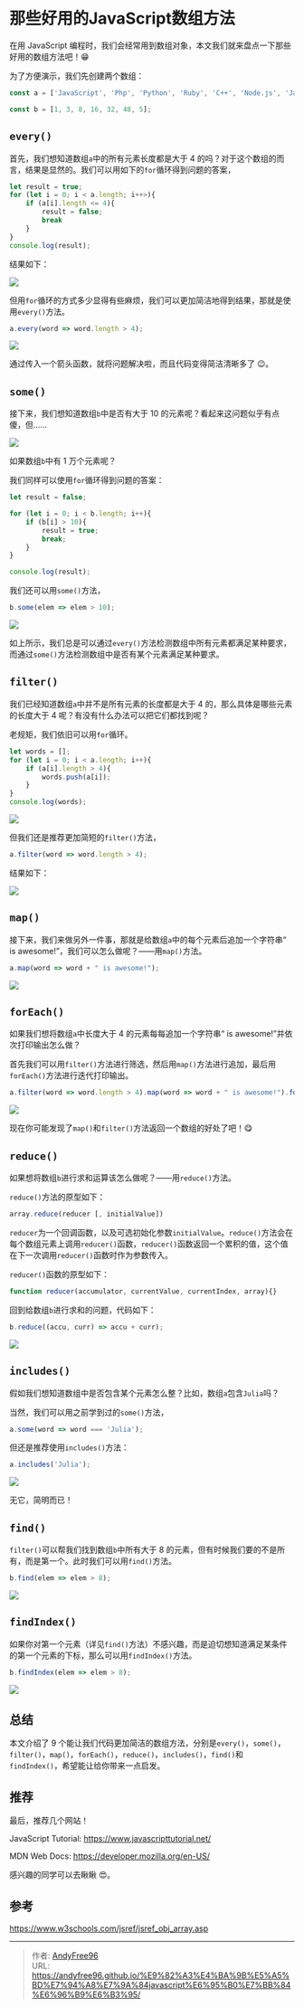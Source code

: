 # 那些好用的JavaScript数组方法


在用 JavaScript 编程时，我们会经常用到数组对象，本文我们就来盘点一下那些好用的数组方法吧！😁

<!--more-->

为了方便演示，我们先创建两个数组：

```JavaScript
const a = ['JavaScript', 'Php', 'Python', 'Ruby', 'C++', 'Node.js', 'Java', 'C++'];

const b = [1, 3, 8, 16, 32, 48, 5];
```

## `every()`

首先，我们想知道数组`a`中的所有元素长度都是大于 4 的吗？对于这个数组的而言，结果是显然的。我们可以用如下的`for`循环得到问题的答案，

```JavaScript
let result = true;
for (let i = 0; i < a.length; i++>){
    if (a[i].length <= 4){
        result = false;
        break
    }
}
console.log(result);
```

结果如下：

![](/images/202402/4/1.png)

但用`for`循环的方式多少显得有些麻烦，我们可以更加简洁地得到结果，那就是使用`every()`方法。

```JavaScript
a.every(word => word.length > 4);
```

![](/images/202402/4/2.png)

通过传入一个箭头函数，就将问题解决啦，而且代码变得简洁清晰多了 😉。

## `some()`

接下来，我们想知道数组`b`中是否有大于 10 的元素呢？看起来这问题似乎有点傻，但......

![](/images/202402/4/3.png)

如果数组`b`中有 1 万个元素呢？

我们同样可以使用`for`循环得到问题的答案：

```JavaScript
let result = false;

for (let i = 0; i < b.length; i++){
    if (b[i] > 10){
        result = true;
        break;
    }
}

console.log(result);
```

我们还可以用`some()`方法，

```JavaScript
b.some(elem => elem > 10);
```

![](/images/202402/4/4.png)

如上所示，我们总是可以通过`every()`方法检测数组中所有元素都满足某种要求，而通过`some()`方法检测数组中是否有某个元素满足某种要求。

## `filter()`

我们已经知道数组`a`中并不是所有元素的长度都是大于 4 的，那么具体是哪些元素的长度大于 4 呢？有没有什么办法可以把它们都找到呢？

老规矩，我们依旧可以用`for`循环。

```JavaScript
let words = [];
for (let i = 0; i < a.length; i++){
    if (a[i].length > 4){
        words.push(a[i]);
    }
}
console.log(words);
```

![](/images/202402/4/5.png)

但我们还是推荐更加简短的`filter()`方法，

```JavaScript
a.filter(word => word.length > 4);
```

结果如下：

![](/images/202402/4/6.png)

## `map()`

接下来，我们来做另外一件事，那就是给数组`a`中的每个元素后追加一个字符串“ is awesome!”，我们可以怎么做呢？——用`map()`方法。

```JavaScript
a.map(word => word + " is awesome!");
```

![](/images/202402/4/7.png)

## `forEach()`

如果我们想将数组`a`中长度大于 4 的元素每每追加一个字符串“ is awesome!”并依次打印输出怎么做？

首先我们可以用`filter()`方法进行筛选，然后用`map()`方法进行追加，最后用`forEach()`方法进行迭代打印输出。

```JavaScript
a.filter(word => word.length > 4).map(word => word + " is awesome!").forEach(word => console.log(word));
```

![](/images/202402/4/8.png)

现在你可能发现了`map()`和`filter()`方法返回一个数组的好处了吧！😋

## `reduce()`

如果想将数组`b`进行求和运算该怎么做呢？——用`reduce()`方法。

`reduce()`方法的原型如下：

```JavaScript
array.reduce(reducer [, initialValue])
```

`reducer`为一个回调函数，以及可选初始化参数`initialValue`。`reduce()`方法会在每个数组元素上调用`reducer()`函数，`reducer()`函数返回一个累积的值，这个值在下一次调用`reducer()`函数时作为参数传入。

`reducer()`函数的原型如下：

```JavaScript
function reducer(accumulator, currentValue, currentIndex, array){}
```

回到给数组`b`进行求和的问题，代码如下：

```JavaScript
b.reduce((accu, curr) => accu + curr);
```

![](/images/202402/4/9.png)

## `includes()`

假如我们想知道数组中是否包含某个元素怎么整？比如，数组`a`包含`Julia`吗？

当然，我们可以用之前学到过的`some()`方法，

```JavaScript
a.some(word => word === 'Julia');
```

但还是推荐使用`includes()`方法：

```JavaScript
a.includes('Julia');
```

![](/images/202402/4/10.png)

无它，简明而已！

## `find()`

`filter()`可以帮我们找到数组`b`中所有大于 8 的元素，但有时候我们要的不是所有，而是第一个。此时我们可以用`find()`方法。

```JavaScript
b.find(elem => elem > 8);
```

![](/images/202402/4/11.png)

## `findIndex()`

如果你对第一个元素（详见`find()`方法）不感兴趣，而是迫切想知道满足某条件的第一个元素的下标，那么可以用`findIndex()`方法。

```JavaScript
b.findIndex(elem => elem > 8);
```

![](/images/202402/4/12.png)

## 总结

本文介绍了 9 个能让我们代码更加简洁的数组方法，分别是`every()`，`some()`，`filter()`，`map()`，`forEach()`，`reduce()`，`includes()`，`find()`和`findIndex()`，希望能让给你带来一点启发。

## 推荐

最后，推荐几个网站！

JavaScript Tutorial: https://www.javascripttutorial.net/

MDN Web Docs: https://developer.mozilla.org/en-US/

感兴趣的同学可以去瞅瞅 😍。

## 参考

https://www.w3schools.com/jsref/jsref_obj_array.asp


---

> 作者: [AndyFree96](https://andyfree96.github.io/)  
> URL: https://andyfree96.github.io/%E9%82%A3%E4%BA%9B%E5%A5%BD%E7%94%A8%E7%9A%84javascript%E6%95%B0%E7%BB%84%E6%96%B9%E6%B3%95/  

